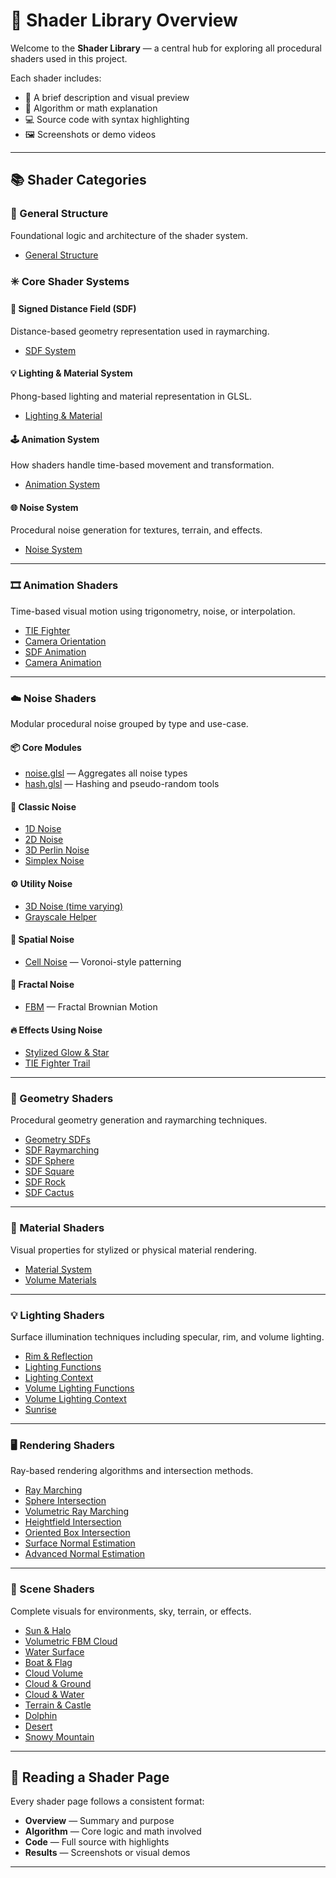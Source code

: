 # 🧱 Shader Library Overview

Welcome to the **Shader Library** — a central hub for exploring all procedural shaders used in this project.

Each shader includes:
- 📜 A brief description and visual preview  
- 🧠 Algorithm or math explanation  
- 💻 Source code with syntax highlighting  
- 🖼️ Screenshots or demo videos  
<!-- - 🎛️ Customizable parameters -->

---

## 📚 Shader Categories

### 🧩 General Structure
Foundational logic and architecture of the shader system.

- [General Structure](general_structure.md)

### ✳️ Core Shader Systems

#### 🔷 Signed Distance Field (SDF)
Distance-based geometry representation used in raymarching.

- [SDF System](geometry/SDF_Shader.md)

#### 💡 Lighting & Material System
Phong-based lighting and material representation in GLSL.

- [Lighting & Material](lighting/Lighting_and_Material_System.md)

#### 🕹️ Animation System
How shaders handle time-based movement and transformation.

- [Animation System](animation/Animation_System.md)

#### 🌐 Noise System
Procedural noise generation for textures, terrain, and effects.

- [Noise System](noise/Noise_System.md)

---

### 🎞️ Animation Shaders
Time-based visual motion using trigonometry, noise, or interpolation.

- [TIE Fighter](animation/tie_fighter.md)
- [Camera Orientation](animation/calcLookAtMatrix.md)
- [SDF Animation](animation/sdf_animation_shader.md)
- [Camera Animation](animation/Camera_Anim.md)

---

### ☁️ Noise Shaders
Modular procedural noise grouped by type and use-case.

#### 📦 Core Modules
- [noise.glsl](noise/noise.md) — Aggregates all noise types  
- [hash.glsl](noise/hash.md) — Hashing and pseudo-random tools  

#### 🌊 Classic Noise
- [1D Noise](noise/1d_noise.md)  
- [2D Noise](noise/2d_noise.md)  
- [3D Perlin Noise](noise/3d_perlin_noise.md)  
- [Simplex Noise](noise/simplex_noise.md)  

#### ⚙️ Utility Noise
- [3D Noise (time varying)](noise/3d_noise.md)  
- [Grayscale Helper](noise/grayScale_noise.md)  

#### 🧭 Spatial Noise
- [Cell Noise](noise/cell_noise.md) — Voronoi-style patterning  

#### 🌱 Fractal Noise
- [FBM](noise/fbm.md) — Fractal Brownian Motion  

#### 🔥 Effects Using Noise
- [Stylized Glow & Star](noise/stylized_glow.md)  
- [TIE Fighter Trail](noise/tie_fighter_noise.md)  

---

### 🧱 Geometry Shaders
Procedural geometry generation and raymarching techniques.

- [Geometry SDFs](geometry/Geometry_SDFs.md)
- [SDF Raymarching](geometry/raymarching_sdf.md)
- [SDF Sphere](geometry/SDF_Sphere.md)
- [SDF Square](geometry/SDF_Square.md)
- [SDF Rock](geometry/SDF_Rock.md)
- [SDF Cactus](geometry/SDF_Cactus.md)

---

### 🎨 Material Shaders
Visual properties for stylized or physical material rendering.

- [Material System](material/material_system.md)
- [Volume Materials](material/volume_material_system.md)

---

### 💡 Lighting Shaders
Surface illumination techniques including specular, rim, and volume lighting.

- [Rim & Reflection](lighting/Rim_lighting_and_reflection.md)
- [Lighting Functions](lighting/lighting_functions.md)
- [Lighting Context](lighting/lighting_context.md)
- [Volume Lighting Functions](lighting/volume_lighting_functions.md)
- [Volume Lighting Context](lighting/volume_lighting_context.md)
- [Sunrise](lighting/Sunrise.md)

---

### 🖥️ Rendering Shaders
Ray-based rendering algorithms and intersection methods.

- [Ray Marching](rendering/Ray_Marching.md)
- [Sphere Intersection](rendering/Sphere_Intersection_Function.md)
- [Volumetric Ray Marching](rendering/VolumetricRayMarch.md)
- [Heightfield Intersection](rendering/Heightfield_Ray_Intersection.md)
- [Oriented Box Intersection](rendering/Oriented_Box_Intersection.md)
- [Surface Normal Estimation](rendering/Surface_Normal_Estimation.md)
- [Advanced Normal Estimation](rendering/Tetrahedral_adaptive_SDF_normal_estimation.md)

---

### 🌄 Scene Shaders
Complete visuals for environments, sky, terrain, or effects.

- [Sun & Halo](scenes/SunAndHalo.md)
- [Volumetric FBM Cloud](scenes/Cloud_fbm.md)
- [Water Surface](scenes/water_surface.md)
- [Boat & Flag](scenes/boat_flag.md)
- [Cloud Volume](scenes/cloud_volume.md)
- [Cloud & Ground](scenes/cloud_ground.md)
- [Cloud & Water](scenes/cloud_water.md)
- [Terrain & Castle](scenes/terrain_castle.md)
- [Dolphin](scenes/dolphin.md)
- [Desert](scenes/desert.md)
- [Snowy Mountain](scenes/Snowy_Mountain.md)

---

## 📘 Reading a Shader Page

Every shader page follows a consistent format:

- **Overview** — Summary and purpose  
- **Algorithm** — Core logic and math involved  
- **Code** — Full source with highlights  
- **Results** — Screenshots or visual demos  
<!-- - **Parameters** — Optional customization inputs -->

---